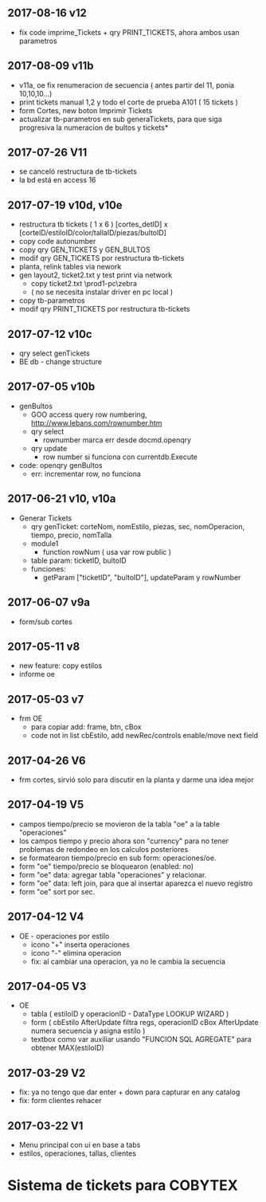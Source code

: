 ## 2017-08-16  v12
* fix code imprime_Tickets + qry PRINT_TICKETS, ahora ambos usan parametros

## 2017-08-09  v11b
* v11a, oe fix renumeracion de secuencia ( antes partir del 11, ponia 10,10,10...)
* print tickets manual 1,2 y todo el corte de prueba A101 ( 15 tickets )
* form Cortes, new boton Imprimir Tickets
* actualizar tb-parametros en sub generaTickets, para que siga progresiva la numeracion de bultos y tickets* 

## 2017-07-26  V11
* se canceló restructura de tb-tickets 
* la bd está en access 16

## 2017-07-19  v10d, v10e
* restructura tb tickets ( 1 x 6 ) [cortes_detID] x [corteID/estiloID/color/tallaID/piezas/bultoID]
* copy code autonumber
* copy qry GEN_TICKETS y GEN_BULTOS
* modif qry GEN_TICKETS por restructura tb-tickets
* planta, relink tables via nework
* gen layout2, ticket2.txt y test print via network
  * copy ticket2.txt \\prod1-pc\zebra
  * ( no se necesita instalar driver en pc local )
* copy tb-parametros
* modif qry PRINT_TICKETS por restructura tb-tickets

## 2017-07-12  v10c
* qry select genTickets  
* BE db - change structure

## 2017-07-05  v10b
* genBultos  
  * GOO access query row numbering, http://www.lebans.com/rownumber.htm 
  * qry select
    * rownumber marca err desde docmd.openqry
  * qry update
    * row number si funciona con currentdb.Execute
* code: openqry genBultos
  * err: incrementar row, no funciona

## 2017-06-21  v10, v10a
* Generar Tickets
  * qry genTicket: corteNom, nomEstilo, piezas, sec, nomOperacion, tiempo, precio, nomTalla
  * module1
    * function rowNum ( usa var row public )
  * <COPY> table param: ticketID, bultoID
  * funciones: 
    * getParam ["ticketID", "bultoID"], updateParam y rowNumber
  
## 2017-06-07  v9a
* form/sub cortes

## 2017-05-11  v8
* new feature: copy estilos
* informe oe

## 2017-05-03  v7
* frm OE
	* para copiar add:  frame, btn, cBox
	* code not in list cbEstilo, add newRec/controls enable/move next field

## 2017-04-26  V6
* frm cortes, sirvió solo para discutir en la planta y darme una idea mejor

## 2017-04-19  V5
* campos tiempo/precio se movieron de la tabla "oe" a la table "operaciones"
* los campos tiempo y precio ahora son "currency" para no tener problemas de redondeo en los calculos posteriores
* se formatearon tiempo/precio en sub form: operaciones/oe.
* form "oe" tiempo/precio se bloquearon (enabled: no)
* form "oe" data: agregar tabla "operaciones" y relacionar.
* form "oe" data:  left join, para que al insertar aparezca el nuevo registro
* form "oe" sort por sec.

## 2017-04-12  V4
* OE - operaciones por estilo
	* icono "+" inserta operaciones
	* icono "-" elimina operacion
	* fix: al cambiar una operacion, ya no le cambia la secuencia

## 2017-04-05  V3
* OE
  * tabla ( estiloID y operacionID - DataType LOOKUP WIZARD )
  * form ( cbEstilo AfterUpdate filtra regs, operacionID cBox AfterUpdate numera secuencia y asigna estilo )
  * textbox como var auxiliar usando "FUNCION SQL AGREGATE" para obtener MAX(estiloID)

## 2017-03-29  V2
* fix: ya no tengo que dar enter + down para capturar en any catalog
* fix: form clientes rehacer

## 2017-03-22  V1
* Menu principal con ui en base a tabs
* estilos, operaciones, tallas, clientes

# Sistema de tickets para COBYTEX
